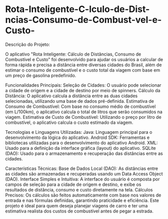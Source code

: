 # Rota-Inteligente-C-lculo-de-Dist-ncias-Consumo-de-Combust-vel-e-Custo-

Descrição do Projeto:

O aplicativo "Rota Inteligente: Cálculo de Distâncias, Consumo de Combustível e Custo" foi desenvolvido para ajudar os usuários a calcular de forma rápida e precisa a distância entre diversas cidades do Brasil, além de estimar o consumo de combustível e o custo total da viagem com base em um preço de gasolina predefinido.

Funcionalidades Principais:
Seleção de Cidades: O usuário pode selecionar a cidade de origem e a cidade de destino por meio de spinners.
Cálculo da Distância: O aplicativo calcula a distância entre as duas cidades selecionadas, utilizando uma base de dados pré-definida.
Estimativa de Consumo de Combustível: Com base no consumo médio de combustível (em L/100km), o aplicativo calcula o total de litros que serão consumidos na viagem.
Estimativa de Custo de Combustível: Utilizando o preço por litro de combustível, o aplicativo calcula o custo estimado da viagem.

Tecnologias e Linguagens Utilizadas:
Java: Linguagem principal para o desenvolvimento da lógica do aplicativo.
Android SDK: Ferramentas e bibliotecas utilizadas para o desenvolvimento do aplicativo Android.
XML: Usado para a definição da interface gráfica (layout) do aplicativo.
SQLite (DAO): Usado para o armazenamento e recuperação das distâncias entre as cidades.

Características Técnicas:
Base de Dados Local (DAO): As distâncias entre as cidades são armazenadas e recuperadas usando um Data Access Object (DAO).
Interface Simples e Intuitiva: A interface do usuário é composta por campos de seleção para a cidade de origem e destino, e exibe os resultados de distância, consumo e custo diretamente na tela.
Cálculos Precisos: Os cálculos são feitos automaticamente com base nos valores de entrada e nas fórmulas definidas, garantindo praticidade e eficiência.
Este projeto é ideal para quem deseja planejar viagens de carro e ter uma estimativa realista dos custos de combustível antes de pegar a estrada.
